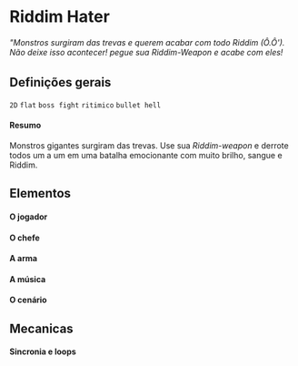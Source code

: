 # Riddim Hater
###### "Monstros surgiram das trevas e querem acabar com todo Riddim (Ô.Ô'). Não deixe isso acontecer! pegue sua _Riddim-Weapon_ e acabe com eles! 

## Definições gerais
`2D` `flat` `boss fight` `ritimico` `bullet hell`

#### Resumo 
Monstros gigantes surgiram das trevas. Use sua _Riddim-weapon_ e derrote todos um a um em uma batalha emocionante com muito brilho, sangue e Riddim.




## Elementos
#### O jogador
#### O chefe
#### A arma
#### A música
#### O cenário

## Mecanicas
#### Sincronia e loops


